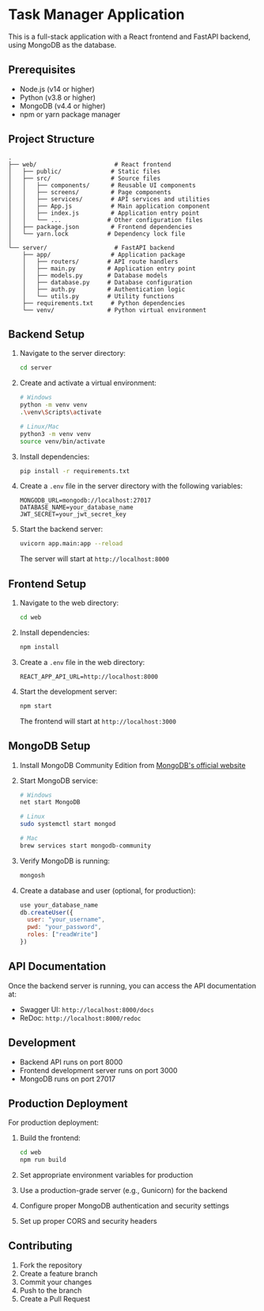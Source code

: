 # Task Manager Application

This is a full-stack application with a React frontend and FastAPI backend, using MongoDB as the database.

## Prerequisites

- Node.js (v14 or higher)
- Python (v3.8 or higher)
- MongoDB (v4.4 or higher)
- npm or yarn package manager

## Project Structure

```
.
├── web/                      # React frontend
│   ├── public/              # Static files
│   ├── src/                 # Source files
│   │   ├── components/      # Reusable UI components
│   │   ├── screens/         # Page components
│   │   ├── services/        # API services and utilities
│   │   ├── App.js           # Main application component
│   │   ├── index.js         # Application entry point
│   │   └── ...             # Other configuration files
│   ├── package.json         # Frontend dependencies
│   └── yarn.lock           # Dependency lock file
│
└── server/                   # FastAPI backend
    ├── app/                 # Application package
    │   ├── routers/        # API route handlers
    │   ├── main.py         # Application entry point
    │   ├── models.py       # Database models
    │   ├── database.py     # Database configuration
    │   ├── auth.py         # Authentication logic
    │   └── utils.py        # Utility functions
    ├── requirements.txt     # Python dependencies
    └── venv/               # Python virtual environment
```

## Backend Setup

1. Navigate to the server directory:
   ```bash
   cd server
   ```

2. Create and activate a virtual environment:
   ```bash
   # Windows
   python -m venv venv
   .\venv\Scripts\activate

   # Linux/Mac
   python3 -m venv venv
   source venv/bin/activate
   ```

3. Install dependencies:
   ```bash
   pip install -r requirements.txt
   ```

4. Create a `.env` file in the server directory with the following variables:
   ```
   MONGODB_URL=mongodb://localhost:27017
   DATABASE_NAME=your_database_name
   JWT_SECRET=your_jwt_secret_key
   ```

5. Start the backend server:
   ```bash
   uvicorn app.main:app --reload
   ```
   The server will start at `http://localhost:8000`

## Frontend Setup

1. Navigate to the web directory:
   ```bash
   cd web
   ```

2. Install dependencies:
   ```bash
   npm install
   ```

3. Create a `.env` file in the web directory:
   ```
   REACT_APP_API_URL=http://localhost:8000
   ```

4. Start the development server:
   ```bash
   npm start
   ```
   The frontend will start at `http://localhost:3000`

## MongoDB Setup

1. Install MongoDB Community Edition from [MongoDB's official website](https://www.mongodb.com/try/download/community)

2. Start MongoDB service:
   ```bash
   # Windows
   net start MongoDB

   # Linux
   sudo systemctl start mongod

   # Mac
   brew services start mongodb-community
   ```

3. Verify MongoDB is running:
   ```bash
   mongosh
   ```

4. Create a database and user (optional, for production):
   ```javascript
   use your_database_name
   db.createUser({
     user: "your_username",
     pwd: "your_password",
     roles: ["readWrite"]
   })
   ```

## API Documentation

Once the backend server is running, you can access the API documentation at:
- Swagger UI: `http://localhost:8000/docs`
- ReDoc: `http://localhost:8000/redoc`

## Development

- Backend API runs on port 8000
- Frontend development server runs on port 3000
- MongoDB runs on port 27017

## Production Deployment

For production deployment:
1. Build the frontend:
   ```bash
   cd web
   npm run build
   ```

2. Set appropriate environment variables for production
3. Use a production-grade server (e.g., Gunicorn) for the backend
4. Configure proper MongoDB authentication and security settings
5. Set up proper CORS and security headers

## Contributing

1. Fork the repository
2. Create a feature branch
3. Commit your changes
4. Push to the branch
5. Create a Pull Request

